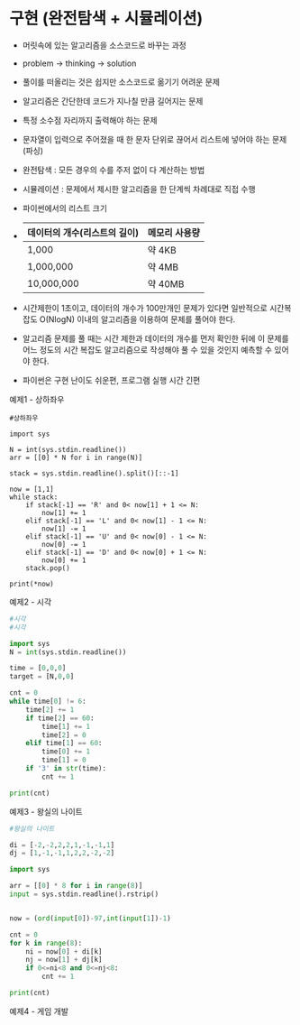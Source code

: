 # 구현 (완전탐색 + 시뮬레이션)

- 머릿속에 있는 알고리즘을 소스코드로 바꾸는 과정

- problem -> thinking -> solution

- 풀이를 떠올리는 것은 쉽지만 소스코드로 옮기기 어려운 문제

- 알고리즘은 간단한데 코드가 지나칠 만큼 길어지는 문제

- 특정 소수점 자리까지 출력해야 하는 문제

- 문자열이 입력으로 주어졌을 때 한 문자 단위로 끊어서 리스트에 넣어야 하는 문제 (파싱)

- 완전탐색 : 모든 경우의 수를 주저 없이 다 계산하는 방법

- 시뮬레이션 : 문제에서 제시한 알고리즘을 한 단계씩 차례대로 직접 수행

- 파이썬에서의 리스트 크기

- | 데이터의 개수(리스트의 길이) | 메모리 사용량 |
  | ---------------------------- | ------------- |
  | 1,000                        | 약 4KB        |
  | 1,000,000                    | 약 4MB        |
  | 10,000,000                   | 약 40MB       |

- 시간제한이 1초이고, 데이터의 개수가 100만개인 문제가 있다면 일반적으로 시간복잡도 O(NlogN) 이내의 알고리즘을 이용하여 문제를 풀어야 한다.

- 알고리즘 문제를 풀 때는 시간 제한과 데이터의 개수를 먼저 확인한 뒤에 이 문제를 어느 정도의 시간 복잡도 알고리즘으로 작성해야 풀 수 있을 것인지 예측할 수 있어야 한다.

- 파이썬은 구현 난이도 쉬운편, 프로그램 실행 시간 긴편



예제1 - 상하좌우

```
#상하좌우

import sys

N = int(sys.stdin.readline())
arr = [[0] * N for i in range(N)]

stack = sys.stdin.readline().split()[::-1]

now = [1,1]
while stack:
    if stack[-1] == 'R' and 0< now[1] + 1 <= N:
        now[1] += 1
    elif stack[-1] == 'L' and 0< now[1] - 1 <= N:
        now[1] -= 1
    elif stack[-1] == 'U' and 0< now[0] - 1 <= N:
        now[0] -= 1
    elif stack[-1] == 'D' and 0< now[0] + 1 <= N:
        now[0] += 1
    stack.pop()

print(*now)
```



예제2 - 시각

```python
#시각
#시각

import sys
N = int(sys.stdin.readline())

time = [0,0,0]
target = [N,0,0]

cnt = 0
while time[0] != 6:
    time[2] += 1
    if time[2] == 60:
        time[1] += 1
        time[2] = 0
    elif time[1] == 60:
        time[0] += 1
        time[1] = 0
    if '3' in str(time):
        cnt += 1

print(cnt)
```



예제3 - 왕실의 나이트

```python
#왕실의 나이트

di = [-2,-2,2,2,1,-1,-1,1]
dj = [1,-1,-1,1,2,2,-2,-2]

import sys

arr = [[0] * 8 for i in range(8)]
input = sys.stdin.readline().rstrip()


now = (ord(input[0])-97,int(input[1])-1)

cnt = 0
for k in range(8):
    ni = now[0] + di[k]
    nj = now[1] + dj[k]
    if 0<=ni<8 and 0<=nj<8:
        cnt += 1

print(cnt)
```



예제4 - 게임 개발

```
```


